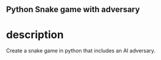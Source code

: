 ## Python Snake game with adversary
# description
Create a snake game in python that includes an AI adversary. 
